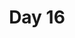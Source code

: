 ---
title: "Day 16"
description: "Lorem ipsum dolor sit amet"
pubDate: "Dec 16 2024"
heroImage: "/blog-placeholder-2.jpg"
---